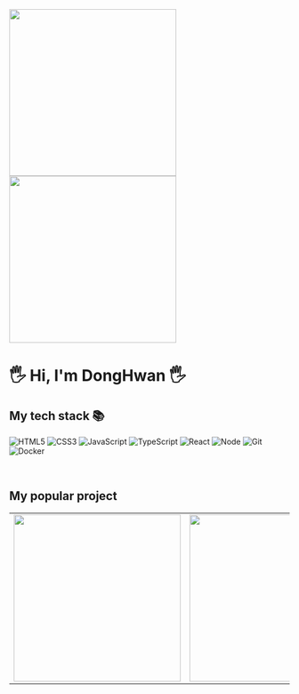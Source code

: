 
<img src="https://dongdonh123.github.io/image/ds.svg" width="300"  />
<br>
<img src="https://dongdonh123.github.io/image/kdh.png" height="300" />
<h1> 🖐️ Hi, I'm DongHwan 🖐️</h1>
<h2> My tech stack 📚 </h2>

![HTML5](https://img.shields.io/badge/-HTML5-F05032?style=for-the-badge&logo=html5&logoColor=ffffff)
![CSS3](https://img.shields.io/badge/-CSS3-007ACC?style=for-the-badge&logo=css3)
![JavaScript](https://img.shields.io/badge/-JavaScript-%23F7DF1C?style=for-the-badge&logo=javascript&logoColor=000000&labelColor=%23F7DF1C&color=%23FFCE5A)
![TypeScript](https://img.shields.io/badge/-TypeScript-007ACC?style=for-the-badge&logo=typescript&logoColor=white)
![React](https://img.shields.io/badge/-React-222222?style=for-the-badge&logo=react)
![Node](https://img.shields.io/badge/-Nodejs-43853d?style=for-the-badge&logo=Node.js&logoColor=white)
![Git](https://img.shields.io/badge/-Git-F05032?style=for-the-badge&logo=git&logoColor=ffffff)
![Docker](https://img.shields.io/badge/-Docker-46a2f1?style=for-the-badge&logo=docker&logoColor=ffffff)

<br/>

<h2>My popular project</h2>
<table>
  <tbody>
    <tr>
      <td>
        <a href="https://www.youtube.com/watch?v=TTLHd3IyErM&ab_channel=%EB%93%9C%EB%A6%BC%EC%BD%94%EB%94%A9by%EC%97%98%EB%A6%AC" title="2022 웹개발 로드맵 총정리 (공부순서 알려드림) | 올해는 정말 해보자 🚀">
          <img align="center" src="https://img.youtube.com/vi/TTLHd3IyErM/0.jpg" width="300" alt-text="Frontend Roadmap">
        </a>
      </td>
      <td>
        <a href="https://www.youtube.com/watch?v=wcsVjmHrUQg&ab_channel=%EB%93%9C%EB%A6%BC%EC%BD%94%EB%94%A9by%EC%97%98%EB%A6%AC" title="자바스크립트 배우기전 꼭 봐야할 영상">
          <img align="center" src="https://img.youtube.com/vi/wcsVjmHrUQg/0.jpg" width="300" alt-text="">
        </a>
      </td>
      <td>
        <a href="http://www.youtube.com/watch?v=Z9dvM7qgN9s" title="깃, 깃허브 제대로 배우기 (기본 마스터편, 실무에서 꿀리지 말자)">
        <img align="center" src="https://img.youtube.com/vi/Z9dvM7qgN9s/0.jpg" width="300" alt-text="Git tutorial">
          </a>
      </td>
    </tr>
  </tbody>
</table>

